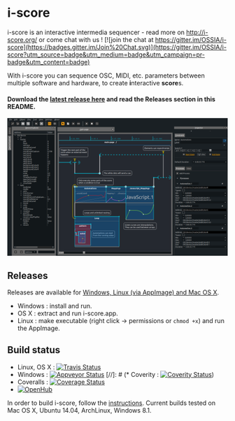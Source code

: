 i-score
=======


i-score is an interactive intermedia sequencer - read more on http://i-score.org/ or come chat with us ! [![join the chat at https://gitter.im/OSSIA/i-score](https://badges.gitter.im/Join%20Chat.svg)](https://gitter.im/OSSIA/i-score?utm_source=badge&utm_medium=badge&utm_campaign=pr-badge&utm_content=badge)

With i-score you can sequence OSC, MIDI, etc. parameters between multiple software and hardware, to create **i**nteractive **score**s.

#### Download the [latest release here](https://github.com/OSSIA/i-score/releases/) and read the Releases section in this README.

![i-score screenshot](/Documentation/iscore.png?raw=true)

## Releases

Releases are available for [Windows, Linux (via AppImage) and Mac OS X](https://github.com/OSSIA/i-score/releases/latest).

* Windows : install and run.
* OS X : extract and run i-score.app.
* Linux : make executable (right click -> permissions or `chmod +x`) and run the AppImage.

## Build status
* Linux, OS X : [![Travis Status](https://travis-ci.org/OSSIA/i-score.svg?branch=master)](https://travis-ci.org/OSSIA/i-score)
* Windows : [![Appveyor Status](https://ci.appveyor.com/api/projects/status/github/OSSIA/i-score?branch=master&svg=true)](https://ci.appveyor.com/project/JeanMichalCelerier/i-score)
[//]: # (* Coverity : [![Coverity Status](https://scan.coverity.com/projects/3356/badge.svg)](https://scan.coverity.com/projects/3356))
* Coveralls : [![Coverage Status](https://coveralls.io/repos/OSSIA/i-score/badge.svg?branch=&service=github)](https://coveralls.io/github/OSSIA/i-score?branch=)
* [![OpenHub](https://www.openhub.net/p/i-score/widgets/project_thin_badge.gif)](https://www.openhub.net/p/i-score)

In order to build i-score, follow the [instructions](https://github.com/OSSIA/i-score/wiki/Build-and-install).
Current builds tested on Mac OS X, Ubuntu 14.04, ArchLinux, Windows 8.1.

